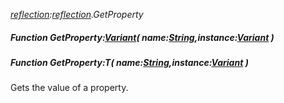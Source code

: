 _[reflection](../../modules/reflection/reflection-module.md):[reflection](../../modules/reflection/reflection-module.md).GetProperty_
##### Function GetProperty:[Variant](../../modules/wonkey/wonkey-types-variant.md)( name:[String](../../modules/wonkey/wonkey-types-string.md),instance:[Variant](../../modules/wonkey/wonkey-types-variant.md) )
##### Function GetProperty:T( name:[String](../../modules/wonkey/wonkey-types-string.md),instance:[Variant](../../modules/wonkey/wonkey-types-variant.md) )
Gets the value of a property.
